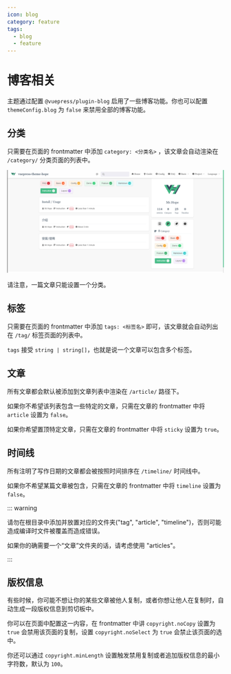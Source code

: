 ```yaml
---
icon: blog
category: feature
tags:
  - blog
  - feature
---
```


# 博客相关

主题通过配置 `@vuepress/plugin-blog` 启用了一些博客功能。你也可以配置 `themeConfig.blog` 为 `false` 来禁用全部的博客功能。

## 分类

只需要在页面的 frontmatter 中添加 `category: <分类名>` ，该文章会自动渲染在 `/category/` 分类页面的列表中。

![Category](./assets/category.png)

请注意，一篇文章只能设置一个分类。

## 标签

只需要在页面的 frontmatter 中添加 `tags: <标签名>` 即可，该文章就会自动列出在 `/tag/` 标签页面的列表中。

`tags` 接受 `string | string[]`，也就是说一个文章可以包含多个标签。

## 文章

所有文章都会默认被添加到文章列表中渲染在 `/article/` 路径下。

如果你不希望该列表包含一些特定的文章，只需在文章的 frontmatter 中将 `article` 设置为 `false`。

如果你希望置顶特定文章，只需在文章的 frontmatter 中将 `sticky` 设置为 `true`。

## 时间线

所有注明了写作日期的文章都会被按照时间排序在 `/timeline/` 时间线中。

如果你不希望某篇文章被包含，只需在文章的 frontmatter 中将 `timeline` 设置为 `false`。

::: warning

请勿在根目录中添加并放置对应的文件夹("tag", "article", "timeline")，否则可能造成编译时文件被覆盖而造成错误。

如果你的确需要一个“文章”文件夹的话，请考虑使用 "articles"。

:::

## 版权信息

有些时候，你可能不想让你的某些文章被他人复制，或者你想让他人在复制时，自动生成一段版权信息到剪切板中。

你可以在页面中配置这一内容，在 frontmatter 中讲 `copyright.noCopy` 设置为 `true` 会禁用该页面的复制，设置 `copyright.noSelect` 为 `true` 会禁止该页面的选中。

你还可以通过 `copyright.minLength` 设置触发禁用复制或者追加版权信息的最小字符数，默认为 `100`。
